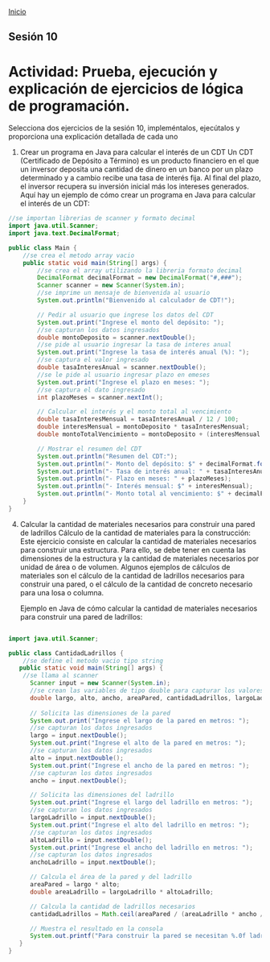 <!-- No borrar o modificar -->
[Inicio](./index.md)

## Sesión 10 


<!-- Su documentación aquí -->

# Actividad: Prueba, ejecución y explicación de ejercicios de lógica de programación.

Selecciona dos ejercicios de la sesión 10, impleméntalos, ejecútalos y proporciona una explicación detallada de cada uno

1. Crear un programa en Java para calcular el interés de un CDT
Un CDT (Certificado de Depósito a Término) es un producto financiero en el que un inversor deposita una cantidad de dinero en un banco por un plazo determinado y a cambio recibe una tasa de interés fija. Al final del plazo, el inversor recupera su inversión inicial más los intereses generados. Aquí hay un ejemplo de cómo crear un programa en Java para calcular el interés de un CDT:

~~~java
//se importan librerias de scanner y formato decimal
import java.util.Scanner;
import java.text.DecimalFormat;

public class Main {
    //se crea el metodo array vacio
    public static void main(String[] args) {
        //se crea el array utilizando la libreria formato decimal
        DecimalFormat decimalFormat = new DecimalFormat("#,###");
        Scanner scanner = new Scanner(System.in);
        //se imprime un mensaje de bienvenida al usuario
        System.out.println("Bienvenido al calculador de CDT!");

        // Pedir al usuario que ingrese los datos del CDT
        System.out.print("Ingrese el monto del depósito: ");
        //se capturan los datos ingresados
        double montoDeposito = scanner.nextDouble();
        //se pide al usuario ingresar la tasa de interes anual
        System.out.print("Ingrese la tasa de interés anual (%): ");
        //se captura el valor ingresado
        double tasaInteresAnual = scanner.nextDouble();
        //se le pide al usuario ingresar plazo en emeses
        System.out.print("Ingrese el plazo en meses: ");
        //se captura el dato ingresado
        int plazoMeses = scanner.nextInt();

        // Calcular el interés y el monto total al vencimiento
        double tasaInteresMensual = tasaInteresAnual / 12 / 100;
        double interesMensual = montoDeposito * tasaInteresMensual;
        double montoTotalVencimiento = montoDeposito + (interesMensual * plazoMeses);

        // Mostrar el resumen del CDT
        System.out.println("Resumen del CDT:");
        System.out.println("- Monto del depósito: $" + decimalFormat.format(montoDeposito));
        System.out.println("- Tasa de interés anual: " + tasaInteresAnual + "%");
        System.out.println("- Plazo en meses: " + plazoMeses);
        System.out.println("- Interés mensual: $" + interesMensual);
        System.out.println("- Monto total al vencimiento: $" + decimalFormat.format(montoTotalVencimiento));
    }
}

~~~


4. Calcular la cantidad de materiales necesarios para construir una pared de ladrillos
Cálculo de la cantidad de materiales para la construcción: Este ejercicio consiste en calcular la cantidad de materiales necesarios para construir una estructura. Para ello, se debe tener en cuenta las dimensiones de la estructura y la cantidad de materiales necesarios por unidad de área o de volumen. Algunos ejemplos de cálculos de materiales son el cálculo de la cantidad de ladrillos necesarios para construir una pared, o el cálculo de la cantidad de concreto necesario para una losa o columna.

    Ejemplo en Java de cómo calcular la cantidad de materiales necesarios para construir una pared de ladrillos:

~~~java

import java.util.Scanner;

public class CantidadLadrillos {
    //se define el metodo vacio tipo string
   public static void main(String[] args) {
    //se llama al scanner
      Scanner input = new Scanner(System.in);
      //se crean las variables de tipo double para capturar los valores ingresados y realizar la operacion
      double largo, alto, ancho, areaPared, cantidadLadrillos, largoLadrillo, altoLadrillo, anchoLadrillo;
      
      // Solicita las dimensiones de la pared
      System.out.print("Ingrese el largo de la pared en metros: ");
      //se capturan los datos ingresados
      largo = input.nextDouble();
      System.out.print("Ingrese el alto de la pared en metros: ");
      //se capturan los datos ingresados
      alto = input.nextDouble();
      System.out.print("Ingrese el ancho de la pared en metros: ");
      //se capturan los datos ingresados
      ancho = input.nextDouble();

      // Solicita las dimensiones del ladrillo
      System.out.print("Ingrese el largo del ladrillo en metros: ");
      //se capturan los datos ingresados
      largoLadrillo = input.nextDouble();
      System.out.print("Ingrese el alto del ladrillo en metros: ");
      //se capturan los datos ingresados
      altoLadrillo = input.nextDouble();
      System.out.print("Ingrese el ancho del ladrillo en metros: ");
      //se capturan los datos ingresados
      anchoLadrillo = input.nextDouble();

      // Calcula el área de la pared y del ladrillo
      areaPared = largo * alto;
      double areaLadrillo = largoLadrillo * altoLadrillo;

      // Calcula la cantidad de ladrillos necesarios
      cantidadLadrillos = Math.ceil(areaPared / (areaLadrillo * ancho / anchoLadrillo));

      // Muestra el resultado en la consola
      System.out.printf("Para construir la pared se necesitan %.0f ladrillos.", cantidadLadrillos);
   }
}

~~~
